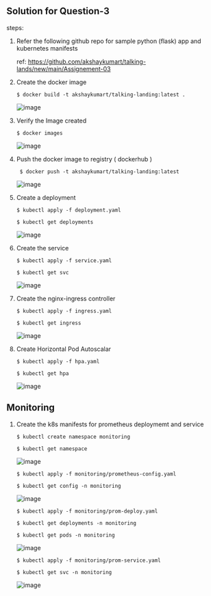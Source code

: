 ## Solution for Question-3

steps:

1. Refer the following github repo for sample python (flask) app and kubernetes manifests

   ref: https://github.com/akshaykumart/talking-lands/new/main/Assignement-03

2. Create the docker image 

   `$ docker build -t akshaykumart/talking-landing:latest . `

   ![image](https://github.com/user-attachments/assets/6c18ebff-293b-4113-8174-f52273127859)


3. Verify the Image created 

   ` $ docker images `
   
   ![image](https://github.com/user-attachments/assets/e600ae2d-3f9c-457d-94a6-afb2c609baa8)


4. Push the docker image to registry ( dockerhub )

   ` $ docker push -t akshaykumart/talking-landing:latest`

   ![image](https://github.com/user-attachments/assets/bfcdd8e0-779e-403c-a980-aba7e0127bdd)

5. Create a deployment

    `$ kubectl apply -f deployment.yaml`

    `$ kubectl get deployments `

   ![image](https://github.com/user-attachments/assets/347c2f61-d610-4513-a6ad-a5ee214bd3f4)

6. Create the service 

   ` $ kubectl apply -f service.yaml `

   ` $ kubectl get svc `
  
   ![image](https://github.com/user-attachments/assets/240314fc-9087-40ac-915e-48c50e32dd0c)

7. Create the nginx-ingress controller 
   
   ` $ kubectl apply -f ingress.yaml `

   ` $ kubectl get ingress `

   ![image](https://github.com/user-attachments/assets/760a0f32-c892-419a-84a2-f514a241e6c3)

8. Create Horizontal Pod Autoscalar
  
   ` $ kubectl apply -f hpa.yaml `

   ` $ kubectl get hpa `

   ![image](https://github.com/user-attachments/assets/083859f3-1140-4354-83b5-bc828f254f64)

## Monitoring

1. Create the k8s manifests for prometheus deploymemt and service 

   ` $ kubectl create namespace monitoring `

   ` $ kubectl get namespace `

   ![image](https://github.com/user-attachments/assets/0f5dc543-7a5d-454c-bef3-3d1fe103b400)


   ` $ kubectl apply -f monitoring/prometheus-config.yaml `

   ` $ kubectl get config -n monitoring `

   ![image](https://github.com/user-attachments/assets/34d9a688-0e96-4b08-83cd-ff3be972f93e)


   ` $ kubectl apply -f monitoring/prom-deploy.yaml `
  
   ` $ kubectl get deployments -n monitoring `
 
   ` $ kubectl get pods -n monitoring `

   ![image](https://github.com/user-attachments/assets/caec54c6-00f4-4c9d-82e0-bde697aea41b)

   ` $ kubectl apply -f monitoring/prom-service.yaml `

   ` $ kubectl get svc -n monitoring `

   ![image](https://github.com/user-attachments/assets/58e31a0e-773b-445a-89af-a342e7c9fe01)






